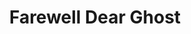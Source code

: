 ---
title: Farewell Dear Ghost
image: ../uploads/artists/2025/farewell-dear-ghost.webp
year: "2025"
---